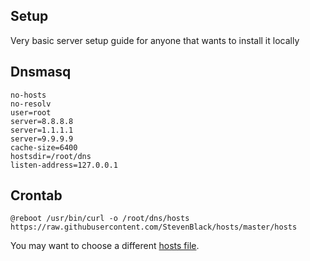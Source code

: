 ## Setup
Very basic server setup guide for anyone that wants to install it locally

## Dnsmasq
```
no-hosts
no-resolv
user=root
server=8.8.8.8
server=1.1.1.1
server=9.9.9.9
cache-size=6400
hostsdir=/root/dns
listen-address=127.0.0.1
```

## Crontab
```
@reboot /usr/bin/curl -o /root/dns/hosts https://raw.githubusercontent.com/StevenBlack/hosts/master/hosts
```

You may want to choose a different [hosts file](https://github.com/StevenBlack/hosts).
